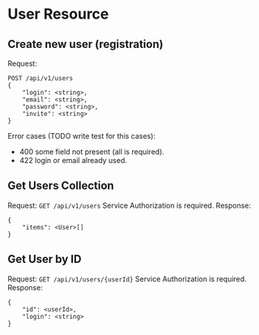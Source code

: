 # User Resource

## Create new user (registration)
Request:
```
POST /api/v1/users
{
    "login": <string>,
    "email": <string>,
    "password": <string>,
    "invite": <string>
}
```
Error cases (TODO write test for this cases):
- 400 some field not present (all is required).
- 422 login or email already used.  

## Get Users Collection

Request: `GET /api/v1/users`
Service Authorization is required. 
Response: 
```
{
    "items": <User>[]
}
```

## Get User by ID
Request: `GET /api/v1/users/{userId}`
Service Authorization is required. 
Response: 
```
{
    "id": <userId>,
    "login": <string>
}
```
